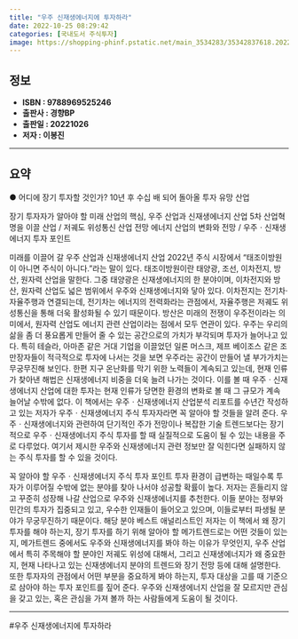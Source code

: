 ```yaml
---
title: "우주 신재생에너지에 투자하라"
date: 2022-10-25 08:29:42
categories: [국내도서 주식투자]
image: https://shopping-phinf.pstatic.net/main_3534283/35342837618.20221020112605.jpg
---
```


## **정보**

- **ISBN : 9788969525246**
- **출판사 : 경향BP**
- **출판일 : 20221026**
- **저자 : 이봉진**

------



## **요약**



● 어디에 장기 투자할 것인가?
10년 후 수십 배 되어 돌아올 투자 유망 산업

장기 투자자가 알아야 할 미래 산업의 핵심,
우주 산업과 신재생에너지 산업
5차 산업혁명을 이끌 산업 / 저궤도 위성통신 산업 전망
에너지 산업의 변화와 전망 / 우주ㆍ신재생에너지 투자 포인트

미래를 이끌어 갈 우주 산업과 신재생에너지 산업
2022년 주식 시장에서 “태조이방원이 아니면 주식이 아니다.”라는 말이 있다. 태조이방원이란 태양광, 조선, 이차전지, 방산, 원자력 산업을 말한다. 그중 태양광은 신재생에너지의 한 분야이며, 이차전지와 방산, 원자력 산업도 넓은 범위에서 우주와 신재생에너지와 닿아 있다. 이차전지는 전기차·자율주행과 연결되는데, 전기차는 에너지의 전력화라는 관점에서, 자율주행은 저궤도 위성통신을 통해 더욱 활성화될 수 있기 때문이다. 방산은 미래의 전쟁이 우주전이라는 의미에서, 원자력 산업도 에너지 관련 산업이라는 점에서 모두 연관이 있다.
우주는 우리의 삶을 좀 더 풍요롭게 만들어 줄 수 있는 공간으로의 가치가 부각되며 투자가 늘어나고 있다. 특히 테슬라, 아마존 같은 거대 기업을 이끌었던 일론 머스크, 제프 베이조스 같은 조만장자들이 적극적으로 투자에 나서는 것을 보면 우주라는 공간이 만들어 낼 부가가치는 무궁무진해 보인다. 한편 지구 온난화를 막기 위한 노력들이 계속되고 있는데, 현재 인류가 찾아낸 해법은 신재생에너지 비중을 더욱 늘려 나가는 것이다. 이를 볼 때 우주ㆍ신재생에너지 산업에 대한 투자는 현재 인류가 당면한 환경의 변화로 볼 때 그 규모가 계속 늘어날 수밖에 없다.
이 책에서는 우주ㆍ신재생에너지 산업분석 리포트를 수년간 작성하고 있는 저자가 우주ㆍ신재생에너지 주식 투자자라면 꼭 알아야 할 것들을 알려 준다. 우주ㆍ신재생에너지와 관련하여 단기적인 주가 전망이나 복잡한 기술 트렌드보다는 장기적으로 우주ㆍ신재생에너지 주식 투자를 할 때 실질적으로 도움이 될 수 있는 내용을 주로 다루었다. 여기서 제시한 우주와 신재생에너지 관련 정보만 잘 익힌다면 실패하지 않는 주식 투자를 할 수 있을 것이다. 

꼭 알아야 할 우주ㆍ신재생에너지 주식 투자 포인트
투자 환경이 급변하는 때일수록 투자가 이루어질 수밖에 없는 분야를 찾아 나서야 성공할 확률이 높다. 저자는 흔들리지 않고 꾸준히 성장해 나갈 산업으로 우주와 신재생에너지를 추천한다. 이들 분야는 정부와 민간의 투자가 집중되고 있고, 우수한 인재들이 들어오고 있으며, 이들로부터 파생될 분야가 무궁무진하기 때문이다.
해당 분야 베스트 애널리스트인 저자는 이 책에서 왜 장기 투자를 해야 하는지, 장기 투자를 하기 위해 알아야 할 메가트렌드로는 어떤 것들이 있는지, 메가트렌드 중에서도 우주와 신재생에너지를 봐야 하는 이유가 무엇인지, 우주 산업에서 특히 주목해야 할 분야인 저궤도 위성에 대해서, 그리고 신재생에너지가 왜 중요한지, 현재 나타나고 있는 신재생에너지 분야의 트렌드와 장기 전망 등에 대해 설명한다. 또한 투자자의 관점에서 어떤 부분을 중요하게 봐야 하는지, 투자 대상을 고를 때 기준으로 삼아야 하는 투자 포인트를 짚어 준다. 우주와 신재생에너지 산업을 잘 모르지만 관심을 갖고 있는, 혹은 관심을 가져 볼까 하는 사람들에게 도움이 될 것이다.



------

#우주 신재생에너지에 투자하라


